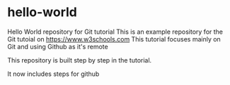 # hello-world
Hello World repository for Git tutorial
This is an example repository for the Git tutoial on https://www.w3schools.com
This tutorial focuses mainly on Git and using Github as it's remote

This repository is built step by step in the tutorial.

It now includes steps for github
